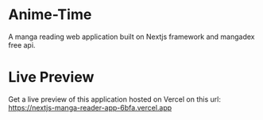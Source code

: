 # Anime-Time

A manga reading web application built on Nextjs framework and mangadex free api.

# Live Preview

Get a live preview of this application hosted on Vercel on this url: https://nextjs-manga-reader-app-6bfa.vercel.app



